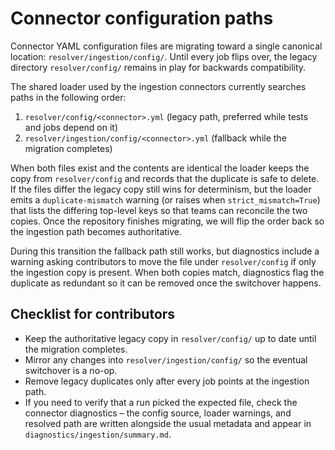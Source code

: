 # Connector configuration paths

Connector YAML configuration files are migrating toward a single canonical location: `resolver/ingestion/config/`.
Until every job flips over, the legacy directory `resolver/config/` remains in play for backwards compatibility.

The shared loader used by the ingestion connectors currently searches paths in the following order:

1. `resolver/config/<connector>.yml` (legacy path, preferred while tests and jobs depend on it)
2. `resolver/ingestion/config/<connector>.yml` (fallback while the migration completes)

When both files exist and the contents are identical the loader keeps the copy from `resolver/config` and records that
the duplicate is safe to delete.  If the files differ the legacy copy still wins for determinism, but the loader emits a
`duplicate-mismatch` warning (or raises when `strict_mismatch=True`) that lists the differing top-level keys so that
teams can reconcile the two copies.  Once the repository finishes migrating, we will flip the order back so the
ingestion path becomes authoritative.

During this transition the fallback path still works, but diagnostics include a warning asking contributors to move the
file under `resolver/config` if only the ingestion copy is present.  When both copies match, diagnostics flag the
duplicate as redundant so it can be removed once the switchover happens.

## Checklist for contributors

* Keep the authoritative legacy copy in `resolver/config/` up to date until the migration completes.
* Mirror any changes into `resolver/ingestion/config/` so the eventual switchover is a no-op.
* Remove legacy duplicates only after every job points at the ingestion path.
* If you need to verify that a run picked the expected file, check the connector diagnostics – the config source,
  loader warnings, and resolved path are written alongside the usual metadata and appear in
  `diagnostics/ingestion/summary.md`.
